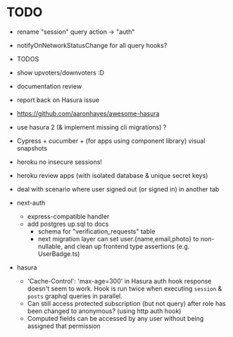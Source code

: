 # TODO

- rename "session" query action -> "auth"
- notifyOnNetworkStatusChange for all query hooks?
- TODOS
- show upvoters/downvoters :D
- documentation review
- report back on Hasura issue
- https://github.com/aaronhayes/awesome-hasura


- use hasura 2 (& implement missing cli migrations) ?
- Cypress + cucumber + (for apps using component library) visual snapshots
- heroku no insecure sessions!
- heroku review apps (with isolated database & unique secret keys)


- deal with scenario where user signed out (or signed in) in another tab
- next-auth
    - express-compatible handler
    - add postgres up.sql to docs
        - schema for "verification_requests" table
        - next migration layer can set user.{name,email,photo} to non-nullable, and clean up frontend type assertions (e.g. UserBadge.ts)
- hasura
    - 'Cache-Control': 'max-age=300' in Hasura auth hook response doesn't seem to work.
    Hook is run twice when executing `session` & `posts` graphql queries in parallel.
    - Can still access protected subscription (but not query) after role has been changed to anonymous? (using http auth hook)
    - Computed fields can be accessed by any user without being assigned that permission
